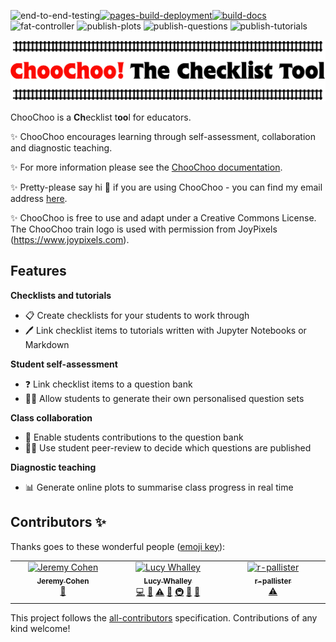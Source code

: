 ![end-to-end-testing](https://github.com/choochoo-bot/choochoo-testing/actions/workflows/e2e_tests.yml/badge.svg)[![pages-build-deployment](https://github.com/lucydot/ChooChoo/actions/workflows/pages/pages-build-deployment/badge.svg)](https://github.com/lucydot/ChooChoo/actions/workflows/pages/pages-build-deployment)[![build-docs](https://github.com/lucydot/ChooChoo/actions/workflows/build_docs.yml/badge.svg)](https://github.com/lucydot/ChooChoo/actions/workflows/build_docs.yml)![fat-controller](https://github.com/lucydot/choochoo-template/actions/workflows/choochoo-fat-controller.yml/badge.svg) ![publish-plots](https://github.com/lucydot/choochoo-template/actions/workflows/choochoo-plots.yml/badge.svg) ![publish-questions](https://github.com/lucydot/choochoo-template/actions/workflows/choochoo-questions.yml/badge.svg) ![publish-tutorials](https://github.com/lucydot/choochoo-template/actions/workflows/choochoo-tutorials.yml/badge.svg) 

<img src="https://github.com/lucydot/ChooChoo/raw/main/docs/images/icon2.png" width="800">

ChooChoo is a **Ch**ecklist t**oo**l for educators. 

✨ ChooChoo encourages learning through self-assessment, collaboration and diagnostic teaching.

✨ For more information please see the [ChooChoo documentation](https://lucydot.github.io/ChooChoo).

✨ Pretty-please say hi :wave: if you are using ChooChoo - you can find my email address [here](https://lucydot.github.io/about/).

✨ ChooChoo is free to use and adapt under a Creative Commons License. The ChooChoo train logo is used with permission from JoyPixels (https://www.joypixels.com).

## Features

**Checklists and tutorials**

 - 📋 Create checklists for your students to work through
 - 🖊️ Link checklist items to tutorials written with Jupyter Notebooks or Markdown

**Student self-assessment**

- ❓ Link checklist items to a question bank
- 👩‍🎤 Allow students to generate their own personalised question sets

**Class collaboration**

 - 📢 Enable students contributions to the question bank
 - 👩‍🎤 Use student peer-review to decide which questions are published

**Diagnostic teaching**

- 📊 Generate online plots to summarise class progress in real time

## Contributors ✨

Thanks goes to these wonderful people ([emoji key](https://allcontributors.org/docs/en/emoji-key)):

<!-- ALL-CONTRIBUTORS-LIST:START - Do not remove or modify this section -->
<!-- prettier-ignore-start -->
<!-- markdownlint-disable -->
<table>
  <tbody>
    <tr>
      <td align="center" valign="top" width="14.28%"><a href="https://github.com/jcohen02"><img src="https://avatars.githubusercontent.com/u/8027703?v=4?s=100" width="100px;" alt="Jeremy Cohen"/><br /><sub><b>Jeremy Cohen</b></sub></a><br /><a href="#ideas-jcohen02" title="Ideas, Planning, & Feedback">🤔</a></td>
      <td align="center" valign="top" width="14.28%"><a href="http://lucydot.github.io"><img src="https://avatars.githubusercontent.com/u/2452935?v=4?s=100" width="100px;" alt="Lucy Whalley"/><br /><sub><b>Lucy Whalley</b></sub></a><br /><a href="https://github.com/lucydot/ChooChoo/commits?author=lucydot" title="Code">💻</a> <a href="https://github.com/lucydot/ChooChoo/commits?author=lucydot" title="Documentation">📖</a> <a href="https://github.com/lucydot/ChooChoo/commits?author=lucydot" title="Tests">⚠️</a> <a href="#ideas-lucydot" title="Ideas, Planning, & Feedback">🤔</a> <a href="#infra-lucydot" title="Infrastructure (Hosting, Build-Tools, etc)">🚇</a> <a href="#maintenance-lucydot" title="Maintenance">🚧</a> <a href="#projectManagement-lucydot" title="Project Management">📆</a></td>
      <td align="center" valign="top" width="14.28%"><a href="https://github.com/r-pallister"><img src="https://avatars.githubusercontent.com/u/113981707?v=4?s=100" width="100px;" alt="r-pallister"/><br /><sub><b>r-pallister</b></sub></a><br /><a href="https://github.com/lucydot/ChooChoo/commits?author=r-pallister" title="Tests">⚠️</a></td>
    </tr>
  </tbody>
</table>

<!-- markdownlint-restore -->
<!-- prettier-ignore-end -->

<!-- ALL-CONTRIBUTORS-LIST:END -->

This project follows the [all-contributors](https://github.com/all-contributors/all-contributors) specification. Contributions of any kind welcome!
